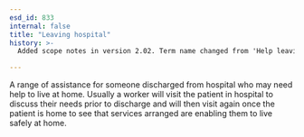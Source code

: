 ```yaml
---
esd_id: 833
internal: false
title: "Leaving hospital"
history: >-
  Added scope notes in version 2.02. Term name changed from 'Help leaving hospital' to 'Social services - hospitalisation - help returning home' in version 3.00. name changed to 'Leaving hospital' in version 4.00. Revised scope notes in version 4.0.1.

---
```


A range of assistance for someone discharged from hospital who may need help to live at home.  Usually a worker will visit the patient in hospital to discuss their needs prior to discharge and will then visit again once the patient is home to see that services arranged are enabling them to live safely at home.

